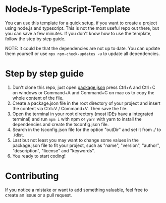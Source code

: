 # NodeJs-TypeScript-Template

You can use this template for a quick setup, if you want to create a project
using node.js and typescript. This is not the most useful repo out there, but
you can save a few minutes. If you don't know how to use the template, follow
the step by step guide.

NOTE: It could be that the dependencies are not up to date. You can update them
yourself or use `npx npm-check-updates -u` to update all dependencies.

# Step by step guide

1. Don't clone this repo, just open [package.json](https://github.com/QYUbItx/Node.js-TypeScript-Template/blob/main/package.json) press Ctrl+A and Ctrl+C on windows
or Command+A and Command+C on mac os to copy the whole content of the file.
1. Create a package.json file in the root directory of your project and insert
the content via Ctrl+V / Command+V. Then save the file.
1. Open the terminal in your root directory (most IDEs have a integrated
terminal) and run `npm i` with npm or `yarn` with yarn to install the dependencies
and create the tsconfig.json file.
1. Search in the tsconfig.json file for the option "outDir" and set it from ./
to ./dist.
1. Last but not least you may want to change some values in the package.json
file to fit your project, such as "name", "version", "author", "description",
"license" and "keywords".
1. You ready to start coding!

# Contributing

If you notice a mistake or want to add something valuable, feel free to create
an issue or a pull request. 